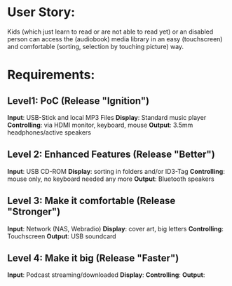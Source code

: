 # User Story:
Kids (which just learn to read or are not able to read yet) or an disabled person can access the (audiobook) media library in an easy (touchscreen) and comfortable (sorting, selection by touching picture)  way.


# Requirements:

## Level1: PoC (Release "Ignition")

__Input__:  USB-Stick and local MP3 Files
__Display__: Standard music player
__Controlling__: via HDMI monitor, keyboard, mouse
__Output__: 3.5mm headphones/active speakers


## Level 2: Enhanced Features (Release "Better")
__Input__: USB CD-ROM 
__Display__: sorting in folders and/or ID3-Tag
__Controlling__: mouse only, no keyboard needed any more
__Output__: Bluetooth speakers


## Level 3: Make it comfortable (Release "Stronger")
__Input__: Network (NAS, Webradio) 
__Display__: cover art, big letters 
__Controlling__: Touchscreen
__Output__: USB soundcard

## Level 4: Make it big (Release "Faster")
__Input__: Podcast streaming/downloaded 
__Display__:
__Controlling__:
__Output__:


